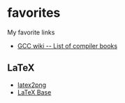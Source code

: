 # favorites
My favorite links

- [GCC wiki -- List of compiler books](https://gcc.gnu.org/wiki/ListOfCompilerBooks)

## LaTeX

- [latex2png](http://latex2png.com/)
- [LaTeX Base](https://latexbase.com/)
